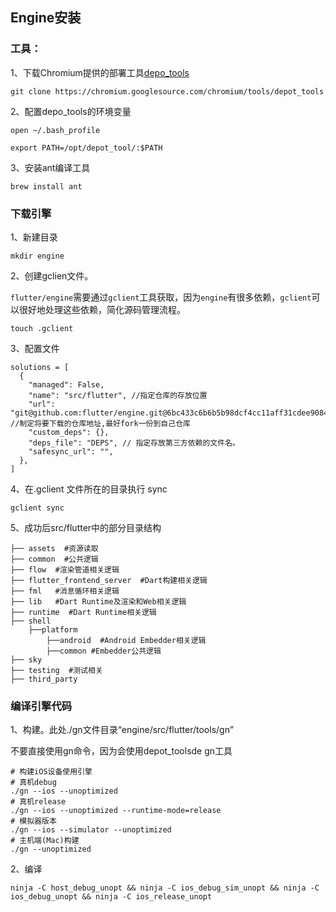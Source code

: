 ## Engine安装

### 工具：

1、下载Chromium提供的部署工具[depo_tools](https://chromium.googlesource.com/chromium/tools/depot_tools/)

```
git clone https://chromium.googlesource.com/chromium/tools/depot_tools
```

2、配置depo_tools的环境变量

```
open ~/.bash_profile

export PATH=/opt/depot_tool/:$PATH
```

3、安装ant编译工具

```
brew install ant
```

### 下载引擎

1、新建目录

```
mkdir engine
```

2、创建gclien文件。

`flutter/engine`需要通过`gclient`工具获取，因为`engine`有很多依赖，`gclient`可以很好地处理这些依赖，简化源码管理流程。

```
touch .gclient
```

3、配置文件

```
solutions = [
  {
    "managed": False,
    "name": "src/flutter", //指定仓库的存放位置
    "url": "git@github.com:flutter/engine.git@6bc433c6b6b5b98dcf4cc11aff31cdee90849f32", //制定将要下载的仓库地址,最好fork一份到自己仓库
    "custom_deps": {},
    "deps_file": "DEPS", // 指定存放第三方依赖的文件名。
    "safesync_url": "",
  },
]
```

4、在.gclient 文件所在的目录执行 sync 

```
gclient sync
```

5、成功后src/flutter中的部分目录结构

```
├── assets  #资源读取
├── common  #公共逻辑
├── flow  #渲染管道相关逻辑
├── flutter_frontend_server  #Dart构建相关逻辑
├── fml   #消息循环相关逻辑
├── lib   #Dart Runtime及渲染和Web相关逻辑
├── runtime  #Dart Runtime相关逻辑
├── shell
    ├──platform
        ├──android  #Android Embedder相关逻辑
        ├──common #Embedder公共逻辑
├── sky
├── testing  #测试相关
├── third_party
```

### 编译引擎代码

1、构建。此处./gn文件目录“engine/src/flutter/tools/gn”

不要直接使用gn命令，因为会使用depot_toolsde gn工具

```
# 构建iOS设备使用引擎
# 真机debug
./gn --ios --unoptimized
# 真机release
./gn --ios --unoptimized --runtime-mode=release 
# 模拟器版本
./gn --ios --simulator --unoptimized
# 主机端(Mac)构建
./gn --unoptimized
```

2、编译

```
ninja -C host_debug_unopt && ninja -C ios_debug_sim_unopt && ninja -C ios_debug_unopt && ninja -C ios_release_unopt
```

